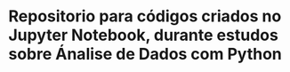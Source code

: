 # Repositorio para códigos criados no Jupyter Notebook, durante estudos sobre Ánalise de Dados com Python
